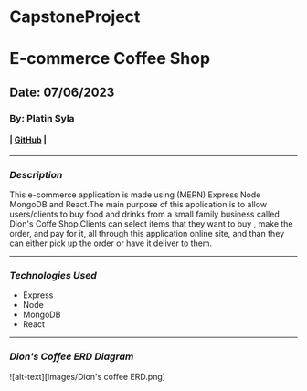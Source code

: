 # CapstoneProject 

# E-commerce Coffee Shop
## Date: 07/06/2023

### By: Platin Syla 

####  | [GitHub](https://github.com/platinyy/CapstoneProject) |

---

### **_Description_**
This e-commerce application is made using (MERN) Express Node MongoDB and React.The main purpose of this application is to allow users/clients to buy food and drinks from a small family business called Dion's Coffe Shop.Clients can select items that they want to buy , make the order, and pay for it, all through this application online site, and than they can either pick up the order or have it deliver to them.

---
### **_Technologies Used_**

- Express
- Node
- MongoDB
- React

---

### **_Dion's Coffee ERD Diagram_**

![alt-text][Images/Dion's coffee ERD.png]